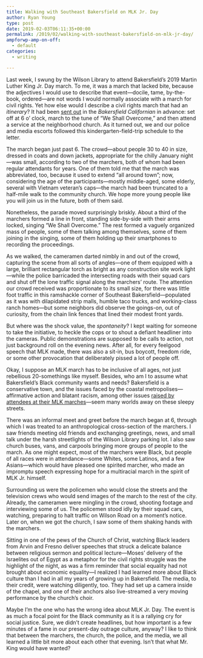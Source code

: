 ```yaml
---
title: Walking with Southeast Bakersfield on MLK Jr. Day
author: Ryan Young
type: post
date: 2019-02-03T06:11:35+00:00
permalink: /2019/02/walking-with-southeast-bakersfield-on-mlk-jr-day/
ampforwp-amp-on-off:
  - default
categories:
  - writing

---
```

Last week, I swung by the Wilson Library to attend Bakersfield&#8217;s 2019 Martin Luther King Jr. Day march. To me, it was a march that lacked bite, because the adjectives I would use to describe that event—docile, tame, by-the-book, ordered—are not words I would normally associate with a march for civil rights. Yet how else would I describe a civil rights march that had an _itinerary_? It had been [sent out](https://www.bakersfield.com/news/full-day-of-activities-planned-for-mlk-day/article_955f9eec-19df-11e9-a052-5786bb32392a.html) in the _Bakersfield Californian_ in advance: set off at 6 o&#8217; clock, march to the tune of &#8220;We Shall Overcome,&#8221; and then attend a service at the neighborhood church. As it turned out, we and our police and media escorts followed this kindergarten-field-trip schedule to the letter.

The march began just past 6. The crowd—about people 30 to 40 in size, dressed in coats and down jackets, appropriate for the chilly January night—was small, according to two of the marchers, both of whom had been regular attendants for years. One of them told me that the march was abbreviated, too, because it used to extend &#8220;all around town&#8221;; now, considering the age of the participants—mostly middle-aged, some elderly, several with Vietnam veteran&#8217;s caps—the march had been truncated to a half-mile walk to the community church. We hope more young people like you will join us in the future, both of them said.

Nonetheless, the parade moved surprisingly briskly. About a third of the marchers formed a line in front, standing side-by-side with their arms locked, singing &#8220;We Shall Overcome.&#8221; The rest formed a vaguely organized mass of people, some of them talking among themselves, some of them joining in the singing, some of them holding up their smartphones to recording the proceedings.

As we walked, the cameramen darted nimbly in and out of the crowd, capturing the scene from all sorts of angles—one of them equipped with a large, brilliant rectangular torch as bright as any construction site work light—while the police barricaded the intersecting roads with their squad cars and shut off the lone traffic signal along the marchers&#8217; route. The attention our crowd received was proportionate to its small size, for there was little foot traffic in this ramshackle corner of Southeast Bakersfield—populated as it was with dilapidated strip malls, humble taco trucks, and working-class ranch homes—but some neighbors did observe the goings-on, out of curiosity, from the chain link fences that lined their modest front yards.

But where was the shock value, the _spontaneity_? I kept waiting for someone to take the initiative, to heckle the cops or to shout a defiant headliner into the cameras. Public demonstrations are supposed to be calls to action, not just background roll on the evening news. After all, for every feelgood speech that MLK made, there was also a sit-in, bus boycott, freedom ride, or some other provocation that deliberately pissed a lot of people off.

Okay, I suppose an MLK march has to be inclusive of all ages, not just rebellious 20-somethings like myself. Besides, who am I to assume what Bakersfield&#8217;s Black community wants and needs? Bakersfield is a conservative town, and the issues faced by the coastal metropolises—affirmative action and blatant racism, among other issues [raised by attendees at their MLK marches](https://www.seattlepi.com/seattlenews/article/Thousands-turnout-for-annual-MLK-Jr-Day-March-13549986.php)—seem many worlds away on these sleepy streets.

There was an informal meet and greet before the march began at 6, through which I was treated to an anthropological cross-section of the marchers. I saw friends meeting old friends and exchanging greetings, news, and small talk under the harsh streetlights of the Wilson Library parking lot. I also saw church buses, vans, and carpools bringing more groups of people to the march. As one might expect, most of the marchers were Black, but people of all races were in attendance—some Whites, some Latinos, and a few Asians—which would have pleased one spirited marcher, who made an impromptu speech expressing hope for a multiracial march in the spirit of MLK Jr. himself.

Surrounding us were the policemen who would close the streets and the television crews who would send images of the march to the rest of the city. Already, the cameramen were mingling in the crowd, shooting footage and interviewing some of us. The policemen stood idly by their squad cars, watching, preparing to halt traffic on Wilson Road on a moment&#8217;s notice. Later on, when we got the church, I saw some of them shaking hands with the marchers.

Sitting in one of the pews of the Church of Christ, watching Black leaders from Arvin and Fresno deliver speeches that struck a delicate balance between religious sermon and political lecture—Moses&#8217; delivery of the Israelites out of Egypt as a metaphor for the civil rights struggle was the highlight of the night, as was a firm reminder that social equality had not brought about economic equality—I realized I had learned more about Black culture than I had in all my years of growing up in Bakersfield. The media, to their credit, were watching diligently, too. They had set up a camera inside of the chapel, and one of their anchors also live-streamed a very moving performance by the church&#8217;s choir.

Maybe I&#8217;m the one who has the wrong idea about MLK Jr. Day. The event is as much a focal point for the Black community as it is a rallying cry for social justice. Sure, we didn&#8217;t create headlines, but how important is a few minutes of a fame in our present-day outrage culture, anyway? I like to think that between the marchers, the church, the police, and the media, we all learned a little bit more about each other that evening. Isn&#8217;t that what Mr. King would have wanted?